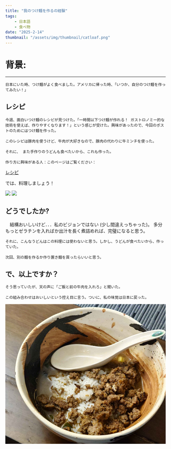 ```yaml
---
title: "我のつけ麵を作るの経験"
tags:
    - 日本語
    - 食べ物
date: "2025-2-14"
thumbnail: "/assets/img/thumbnail/catloaf.png"
---
```


# 背景:
---
    日本にいた時、つけ麵がよく食べました。アメリカに帰った時、「いつか、自分のつけ麵を作ってみたい！」

## レシピ
    
    今週、面白いつけ麵のレシピが見つけた。「一時間以下つけ麵が作れる！ ガストロノミー的な技術を使えば、作りやすくなります！」という感じが受けた。興味があったので、今回のポストのためにはつけ麵を作った。
    
    このレシピは豚肉を使うけど、牛肉が大好きなので、豚肉の代わりに牛ミンチを使った。
    
    それに、 また手作りのうどんも食べたいから、これも作った。
    
    作り方に興味がある人：このページはご覧ください：
 
 [レシピ](https://norecipes.com/tsukemen-dipping-ramen/#recipe)

では、料理しましょう！
  
![](https://github.com/ZackaryElmo/blog/blob/e108f80a82f2298516b6f14a0238b6a8d861a502/assets/img/udon.gif)
![](https://github.com/ZackaryElmo/blog/blob/e108f80a82f2298516b6f14a0238b6a8d861a502/assets/img/broth.gif)

## どうでしたか?

  　結構おいしいけど．．．私のビジョンではない (少し間違えっちゃった)。 多分もっとゼラチンを入ればか出汁を長く煮詰めれば、完璧になると思う。
    
    それに、こんなうどんはこの料理には使わないと思う。しかし、うどんが食べたいから、作っていた。
    
    次回、別の麵を作るか作り置き麵を買ったらいいと思う。

## で、以上ですか？

    そう思っていたが、天の声に「ご飯と前の牛肉を入れろ」と聞いた。

    この組み合わせはおいしいという控え目に言う。ついに、私の味覚は日本に戻った。

![](https://github.com/ZackaryElmo/blog/blob/e108f80a82f2298516b6f14a0238b6a8d861a502/assets/img/heaven.png)